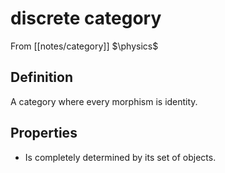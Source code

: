 # discrete category
From [[notes/category]]
$\physics$
## Definition
A category where every morphism is identity.

## Properties
- Is completely determined by its set of objects.